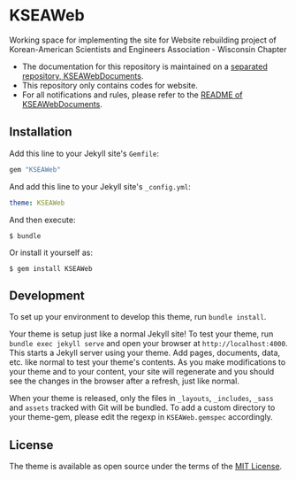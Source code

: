 # KSEAWeb

Working space for implementing the site for Website rebuilding project of Korean-American Scientists and Engineers Association - Wisconsin Chapter

 - The documentation for this repository is maintained on a [separated repository, KSEAWebDocuments](https://github.com/hyecheol123/KSEAWebDocuments).
 - This repository only contains codes for website.
 - For all notifications and rules, please refer to the [README of KSEAWebDocuments](https://github.com/hyecheol123/KSEAWebDocuments/blob/master/README.md).

## Installation

Add this line to your Jekyll site's `Gemfile`:

```ruby
gem "KSEAWeb"
```

And add this line to your Jekyll site's `_config.yml`:

```yaml
theme: KSEAWeb
```

And then execute:

    $ bundle

Or install it yourself as:

    $ gem install KSEAWeb

## Development

To set up your environment to develop this theme, run `bundle install`.

Your theme is setup just like a normal Jekyll site! To test your theme, run `bundle exec jekyll serve` and open your browser at `http://localhost:4000`. This starts a Jekyll server using your theme. Add pages, documents, data, etc. like normal to test your theme's contents. As you make modifications to your theme and to your content, your site will regenerate and you should see the changes in the browser after a refresh, just like normal.

When your theme is released, only the files in `_layouts`, `_includes`, `_sass` and `assets` tracked with Git will be bundled.
To add a custom directory to your theme-gem, please edit the regexp in `KSEAWeb.gemspec` accordingly.

## License

The theme is available as open source under the terms of the [MIT License](https://opensource.org/licenses/MIT).

